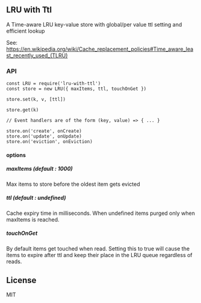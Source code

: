 ## LRU with Ttl

A Time-aware LRU key-value store with global/per value ttl setting and efficient lookup

See: https://en.wikipedia.org/wiki/Cache_replacement_policies#Time_aware_least_recently_used_(TLRU)

### API

	const LRU = require('lru-with-ttl')
	const store = new LRU({ maxItems, ttl, touchOnGet })

	store.set(k, v, [ttl])

	store.get(k)

	// Event handlers are of the form (key, value) => { ... }
	
	store.on('create', onCreate)
	store.on('update', onUpdate)
	store.on('eviction', onEviction)

#### options
##### maxItems (default : 1000)
Max items to store before the oldest item gets evicted

##### ttl  (default : undefined)
Cache expiry time in milliseconds. When undefined items purged only when maxItems is reached.

##### touchOnGet
By default items get touched when read. Setting this to true will cause the items to expire after ttl and keep their place in the LRU queue regardless of reads.

	
## License
MIT